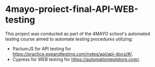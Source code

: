 # 4mayo-proiect-final-API-WEB-testing

This project was conducted as part of the 4MAYO school's automated testing course aimed to automate testing procedures utilizing:

- PactumJS for API testing for https://practice.expandtesting.com/notes/api/api-docs/#/.
- Cypress for WEB testing for https://automationteststore.com/.

